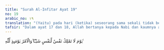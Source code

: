 ```yaml
---
title: "Surah Al-Infitar Ayat 19"
no: 19
arabic_no: ١٩
translation: "(Yaitu) pada hari (ketika) seseorang sama sekali tidak berdaya (menolong) orang lain. Dan segala urusan pada hari itu dalam kekuasaan Allah. "
tafsir: "Dalam ayat 17 dan 18, Allah bertanya kepada Nabi dan kaumnya apakah mereka tahu apa hari pembalasan itu? Pertanyaan ini bukan meminta jawaban, tetapi celaan bagi orang-orang yang tidak mau percaya pada hari pembalasan ini. Apakah semua informasi dan tanda yang dipaparkan Al-Qur'an belum cukup untuk membuat mereka percaya? \n\nAllah kemudian menjelaskan dalam ayat 19 bahwa di hari perhitungan tidak ada manusia yang bisa menolong orang lain. Orang tua tidak bisa menolong anaknya dan begitu juga sebaliknya. Suami tidak bisa menolong istrinya, dan teman atau sahabat tidak bisa menolong temannya. Semua sibuk dengan diri masing-masing. Segala urusan pada hari itu berada di tangan Allah. Yang bisa menolong manusia hanyalah amalnya. Firman Allah:\n\nDan bahwa manusia hanya memperoleh apa yang telah diusahakannya, dan sesungguhnya usahanya itu kelak akan diperlihatkan (kepadanya). (an-Najm/53: 39-40)\n\nDan firman-Nya lagi:\n\nDan tidak ada (lagi) baginya segolongan pun yang dapat menolongnya selain Allah; dan dia pun tidak akan dapat membela dirinya. (al-Kahf/18: 43)"
---
```

يَوْمَ لَا تَمْلِكُ نَفْسٌ لِّنَفْسٍ شَيْـًٔا ۗوَالْاَمْرُ يَوْمَىِٕذٍ لِّلّٰهِ ࣖ